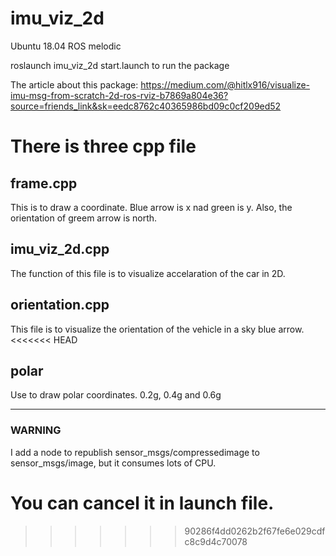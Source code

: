 # imu_viz_2d
Ubuntu 18.04
ROS melodic

roslaunch imu_viz_2d start.launch 
to run the package

The article about this package:
https://medium.com/@hitlx916/visualize-imu-msg-from-scratch-2d-ros-rviz-b7869a804e36?source=friends_link&sk=eedc8762c40365986bd09c0cf209ed52

# There is three cpp file 
## frame.cpp
This is to draw a coordinate. Blue arrow is x nad green is y.
Also, the orientation of greem arrow is north.

## imu_viz_2d.cpp
The function of this file is to visualize accelaration of the car in 2D.

## orientation.cpp
This file is to visualize the orientation of the vehicle in a sky blue arrow.
<<<<<<< HEAD

## polar
Use to draw polar coordinates. 0.2g, 0.4g and 0.6g

---
### WARNING
I add a node to republish sensor_msgs/compressedimage to sensor_msgs/image,
but it consumes lots of CPU.

You can cancel it in launch file.
=======
>>>>>>> 90286f4dd0262b2f67fe6e029cdfc8c9d4c70078
